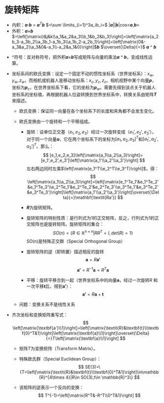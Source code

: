# 旋转矩阵

- 内积：***a***$\cdot$***b*** $=$ ***a***$^T$***b*** $=\sum \limits_{i=1}^3a_ib_i=$ |***a***||***b***|cos<***a***,***b***>
- 外积：***a***$\times$***b*** $=\left[\matrix{i&j&k\\a_1&a_2&a_3\\b_1&b_2&b_3}\right]=\left[\matrix{a_2b_3-a_3b_2\\a_3b_1-a_1b_3\\a_1b_2-a_2b_1}\right]=\left[\matrix{0&-a_3&a_2\\a_3&0&-a_1\\-a_2&a_1&0}\right]$***b*** $\overset{\Delta}{=}$ ***a*** ^ ***b***

* ^符号：反对称符号，把外积***a***$\times$***b***写成矩阵与向量的乘法***a*** ^ ***b***，变成线性运算。

* 坐标系间的欧氏变换：设定一个固定不动的惯性坐标系（世界坐标系）：$x_w,y_w,z_w$，而相机或机器人是移动坐标系：$x_c,y_c,z_c$。相机视野中某个向量***p***，坐标为***p***$_c$，在世界坐标系下看，它的坐标为***p***$_w$。需要先得到该点关于机器人坐标系的坐标值，再根据机器人位姿转换到世界坐标系中，转换关系由矩阵***T***来描述。

  * 欧氏变换：保证同一向量在各个坐标系下的长度和夹角都不会发生变化。

  * 欧氏变换由一个旋转和一个平移组成。

    * 旋转：设单位正交基（$e_1,e_2,e_3$）经过一次旋转变成（$e_1',e_2',e_3'$）。对于同一个向量***a***，它在两个坐标系下的坐标为$[a_1,a_2,a_3]^T$和$[a_1',a_2',a_3']^T$。那么：
      $$
      [e_1,e_2,e_3]\left[\matrix{a_1\\a_2\\a_3}\right]=[e_1',e_2',e_3']\left[\matrix{a_1'\\a_2'\\a_3'}\right]
      $$
      左右两边同时左乘$\left[\matrix{e_1^T\\e_2^T\\e_3^T}\right]$，得：
      $$
      \left[\matrix{a_1\\a_2\\a_3}\right]=\left[\matrix{e_1^Te_1'&e_1^Te_2'&e_1^Te_3'\\e_2^Te_1'&e_2^Te_2'&e_2^Te_3'\\e_3^Te_1'&e_3^Te_2'&e_3^Te_3'}\right]\left[\matrix{a_1'\\a_2'\\a_3'}\right]\overset{\Delta}{=}\mathbf{\textit{Ra'}}
      $$

    * ***R***为旋转矩阵。

    * 旋转矩阵的特别性质：是行列式为1的正交矩阵，反之，行列式为1的正交矩阵也是旋转矩阵。旋转矩阵的集合：
      $$
      SO(n)=\{\textit{R}\in\mathbb{R}^{n\times n}|\textit{R}\textit{R}^T=\textit{I},det(\textit{R})=1\}
      $$
      SO(n)是特殊正交群（Special Orthogonal Group）

    * 旋转矩阵的逆（即转置）描述相反的旋转
      $$
      \textbf{a}=\textit{R}\textbf{a'}
      $$

      $$
      \textbf{a'}=\textit{R}^{-1}\textbf{a}=\textit{R}^T\textbf{a}
      $$

    * 平移：旋转平移合到一起（世界坐标系中的向量$\textbf{a}$，经过一次旋转$\textit{R}$ 和一次平移$\textbf{t}$后，得到$\textbf{a'}$）：
      $$
      \textbf{a'}=\textit{R}\textbf{a}+\textbf{t}
      $$

  * 问题：变换关系不是线性关系

- 齐次坐标和变换矩阵重写式：
  $$
  \left[\matrix{\textbf{a'}\\1}\right]=\left[\matrix{\textit{R}&\textbf{t}\\\textbf{0}^T&1}\right]\left[\matrix{\textbf{a}\\1}\right]\overset{\Delta}{=}T\left[\matrix{\textbf{a}\\1}\right]
  $$

  - 矩阵$T$为变换矩阵（Transform Matrix）。

  - 特殊欧氏群（Special Euclidean Group）：
    $$
    SE(3)=\{T=\left[\matrix{\textit{R}&\textbf{t}\\\textbf{0}^T&1}\right]\in\mathbb{R}^{4\times 4}|R\in SO(3),t\in \mathbb{R}^3\}
    $$

  - 该矩阵的逆表示一个反向的变换：
    $$
    T^{-1}=\left[\matrix{R^T&-R^T\\0^T&1}\right]
    $$